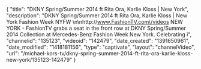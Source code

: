 {
    "title": "DKNY Spring\/Summer 2014 ft Rita Ora, Karlie Kloss | New York",
    "description": "DKNY Spring\/Summer 2014 ft Rita Ora, Karlie Kloss | New York Fashion Week NYFW \n\nhttp:\/\/www.FashionTV.com\/videos NEW YORK - FashionTV grabs a seat in the front row at DKNY Spring\/Summer 2014 Collection at Mercedes-Benz Fashion Week New York. Celebrating i",
    "channelid": "135123",
    "videoid": "142479",
    "date_created": "1391650961",
    "date_modified": "1418181156",
    "type": "captivate",
    "layout": "channelVideo",
    "url": "\/michael-kors-tv\/dkny-spring-summer-2014-ft-rita-ora-karlie-kloss-new-york\/135123-142479"
}